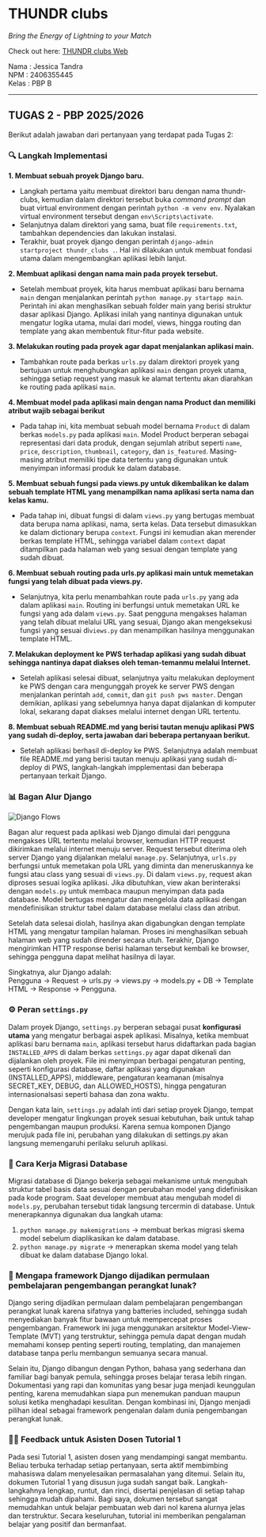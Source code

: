 # THUNDR clubs
_Bring the Energy of Lightning to your Match_

Check out here: [THUNDR clubs Web](https://jessica-tandra-thundrclubs.pbp.cs.ui.ac.id/)

Nama      : Jessica Tandra  
NPM       : 2406355445  
Kelas     : PBP B  

---

## TUGAS 2 - PBP 2025/2026
Berikut adalah jawaban dari pertanyaan yang terdapat pada Tugas 2:

### 🔍 Langkah Implementasi
**1. Membuat sebuah proyek Django baru.**
- Langkah pertama yaitu membuat direktori baru dengan nama thundr-clubs, kemudian dalam direktori tersebut buka _command prompt_ dan buat virtual environment dengan perintah `python -m venv env`. Nyalakan virtual environment tersebut dengan `env\Scripts\activate`.
- Selanjutnya dalam direktori yang sama, buat file `requirements.txt`, tambahkan dependencies dan lakukan instalasi.
- Terakhir, buat proyek django dengan perintah `django-admin startproject thundr_clubs .`. Hal ini dilakukan untuk membuat fondasi utama dalam mengembangkan aplikasi lebih lanjut.

**2. Membuat aplikasi dengan nama main pada proyek tersebut.**
- Setelah membuat proyek, kita harus membuat aplikasi baru bernama `main` dengan menjalankan perintah `python manage.py startapp main`. Perintah ini akan menghasilkan sebuah folder main yang berisi struktur dasar aplikasi Django. Aplikasi inilah yang nantinya digunakan untuk mengatur logika utama, mulai dari model, views, hingga routing dan template yang akan membentuk fitur-fitur pada website.

**3. Melakukan routing pada proyek agar dapat menjalankan aplikasi main.**
- Tambahkan route pada berkas `urls.py` dalam direktori proyek yang bertujuan untuk menghubungkan aplikasi `main` dengan proyek utama, sehingga setiap request yang masuk ke alamat tertentu akan diarahkan ke routing pada aplikasi `main`. 

**4. Membuat model pada aplikasi main dengan nama Product dan memiliki atribut wajib sebagai berikut**
- Pada tahap ini, kita membuat sebuah model bernama `Product` di dalam berkas `models.py` pada aplikasi `main`. Model Product berperan sebagai representasi dari data produk, dengan sejumlah atribut seperti `name`, `price`, `description`, `thumbnail`, `category`, dan `is_featured`. Masing-masing atribut memiliki tipe data tertentu yang digunakan untuk menyimpan informasi produk ke dalam database.

**5. Membuat sebuah fungsi pada views.py untuk dikembalikan ke dalam sebuah template HTML yang menampilkan nama aplikasi serta nama dan kelas kamu.**
- Pada tahap ini, dibuat fungsi di dalam `views.py` yang bertugas membuat data berupa nama aplikasi, nama, serta kelas. Data tersebut dimasukkan ke dalam dictionary berupa `context`. Fungsi ini kemudian akan merender berkas template HTML, sehingga variabel dalam `context` dapat ditampilkan pada halaman web yang sesuai dengan template yang sudah dibuat.

**6. Membuat sebuah routing pada urls.py aplikasi main untuk memetakan fungsi yang telah dibuat pada views.py.**
- Selanjutnya, kita perlu menambahkan route pada `urls.py` yang ada dalam aplikasi `main`. Routing ini berfungsi untuk memetakan URL ke fungsi yang ada dalam `views.py`. Saat pengguna mengakses halaman yang telah dibuat melalui URL yang sesuai, Django akan mengeksekusi fungsi yang sesuai di`views.py` dan menampilkan hasilnya menggunakan template HTML.

**7. Melakukan deployment ke PWS terhadap aplikasi yang sudah dibuat sehingga nantinya dapat diakses oleh teman-temanmu melalui Internet.**
- Setelah aplikasi selesai dibuat, selanjutnya yaitu melakukan deployment ke PWS dengan cara mengunggah proyek ke server PWS dengan menjalankan perintah `add`, `commit`, dan `git push pws master`. Dengan demikian, aplikasi yang sebelumnya hanya dapat dijalankan di komputer lokal, sekarang dapat diakses melalui internet dengan URL tertentu.

**8. Membuat sebuah README.md yang berisi tautan menuju aplikasi PWS yang sudah di-deploy, serta jawaban dari beberapa pertanyaan berikut.**
- Setelah aplikasi berhasil di-deploy ke PWS. Selanjutnya adalah membuat file README.md yang berisi tautan menuju aplikasi yang sudah di-deploy di PWS, langkah-langkah impplementasi dan beberapa pertanyaan terkait Django.  


### 📊 Bagan Alur Django
![Django Flows](https://github.com/user-attachments/assets/0f1ae51b-d71e-4ac3-a9bb-35b9f0b476a2)

Bagan alur request pada aplikasi web Django dimulai dari pengguna mengakses URL tertentu melalui browser, kemudian HTTP request dikirimkan melalui internet menuju server. Request tersebut diterima oleh server Django yang dijalankan melalui `manage.py`. Selanjutnya, `urls.py` berfungsi untuk memetakan pola URL yang diminta dan meneruskannya ke fungsi atau class yang sesuai di `views.py`. Di dalam `views.py`, request akan diproses sesuai logika aplikasi. Jika dibutuhkan, view akan berinteraksi dengan `models.py` untuk membaca maupun menyimpan data pada database. Model bertugas mengatur dan mengelola data aplikasi dengan mendefinisikan struktur tabel dalam database melalui class dan atribut.

Setelah data selesai diolah, hasilnya akan digabungkan dengan template HTML yang mengatur tampilan halaman. Proses ini menghasilkan sebuah halaman web yang sudah dirender secara utuh. Terakhir, Django mengirimkan HTTP response berisi halaman tersebut kembali ke browser, sehingga pengguna dapat melihat hasilnya di layar.

Singkatnya, alur Django adalah:  
Pengguna → Request → urls.py → views.py → models.py + DB → Template HTML → Response → Pengguna.  


### ⚙️ Peran `settings.py`
Dalam proyek Django, `settings.py` berperan sebagai pusat **konfigurasi utama** yang mengatur berbagai aspek aplikasi. Misalnya, ketika membuat aplikasi baru bernama `main`, aplikasi tersebut harus didaftarkan pada bagian `INSTALLED_APPS` di dalam berkas `settings.py` agar dapat dikenali dan dijalankan oleh proyek. File ini menyimpan berbagai pengaturan penting, seperti konfigurasi database, daftar aplikasi yang digunakan (INSTALLED_APPS), middleware, pengaturan keamanan (misalnya SECRET_KEY, DEBUG, dan ALLOWED_HOSTS), hingga pengaturan internasionalsasi seperti bahasa dan zona waktu.

Dengan kata lain, `settings.py` adalah inti dari setiap proyek Django, tempat developer mengatur lingkungan proyek sesuai kebutuhan, baik untuk tahap pengembangan maupun produksi. Karena semua komponen Django merujuk pada file ini, perubahan yang dilakukan di settings.py akan langsung memengaruhi perilaku seluruh aplikasi.   


### 📲 Cara Kerja Migrasi Database
Migrasi database di Django bekerja sebagai mekanisme untuk mengubah struktur tabel basis data sesuai dengan perubahan model yang didefinisikan pada kode program. Saat developer membuat atau mengubah model di `models.py`, perubahan tersebut tidak langsung tercermin di database. Untuk menerapkannya digunakan dua langkah utama:
1. `python manage.py makemigrations` -> membuat berkas migrasi skema model sebelum diaplikasikan ke dalam database.
2. `python manage.py migrate` -> menerapkan skema model yang telah dibuat ke dalam database Django lokal.  


### 🤔 Mengapa framework Django dijadikan permulaan pembelajaran pengembangan perangkat lunak?
Django sering dijadikan permulaan dalam pembelajaran pengembangan perangkat lunak karena sifatnya yang batteries included, sehingga sudah menyediakan banyak fitur bawaan untuk mempercepat proses pengembangan. Framework ini juga menggunakan arsitektur Model-View-Template (MVT) yang terstruktur, sehingga pemula dapat dengan mudah memahami konsep penting seperti routing, templating, dan manajemen database tanpa perlu membangun semuanya secara manual.

Selain itu, Django dibangun dengan Python, bahasa yang sederhana dan familiar bagi banyak pemula, sehingga proses belajar terasa lebih ringan. Dokumentasi yang rapi dan komunitas yang besar juga menjadi keunggulan penting, karena memudahkan siapa pun menemukan panduan maupun solusi ketika menghadapi kesulitan. Dengan kombinasi ini, Django menjadi pilihan ideal sebagai framework pengenalan dalam dunia pengembangan perangkat lunak.  


### 👩‍💻 Feedback untuk Asisten Dosen Tutorial 1
Pada sesi Tutorial 1, asisten dosen yang mendampingi sangat membantu. Beliau terbuka terhadap setiap pertanyaan, serta aktif membimbing mahasiswa dalam menyelesaikan permasalahan yang ditemui. Selain itu, dokumen Tutorial 1 yang disusun juga sudah sangat baik. Langkah-langkahnya lengkap, runtut, dan rinci, disertai penjelasan di setiap tahap sehingga mudah dipahami. Bagi saya, dokumen tersebut sangat memudahkan untuk belajar pembuatan web dari nol karena alurnya jelas dan terstruktur. Secara keseluruhan, tutorial ini memberikan pengalaman belajar yang positif dan bermanfaat.